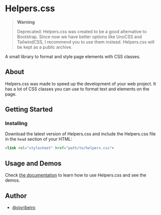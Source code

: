 # Helpers.css

> **Warning**
> 
> Deprecated: Helpers.css was created to be a good alternative to Bootstrap. Since now we have better options like UnoCSS and TailwindCSS, I recommend you to use them instead. Helpers.css will be kept as a public archive.

A small library to format and style page elements with CSS classes.

## About

Helpers.css was made to speed up the development of your web project. It has a lot of CSS classes you can use to format text and elements on the page.

## Getting Started

### Installing

Download the latest version of Helpers.css and include the Helpers.css file in the ```head``` section of your HTML:

```HTML
<link rel="stylesheet" href="path/to/helpers.css">
```

## Usage and Demos

Check [the documentation](https://ojvribeiro.github.io/helpers.css/) to learn how to use Helpers.css and see the demos.

## Author

- [@ojvribeiro](https://github.com/ojvribeiro)
